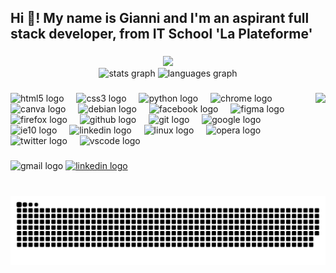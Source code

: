 <h2 align="left">Hi 👋! My name is Gianni and I'm an aspirant full stack developer, from IT School 'La Plateforme'</h2>

###
<div align="center">
  <img src="https://profile-counter.glitch.me/Gianni-Farina/count.svg?"  />
</div>


<div align="center">
  <img src="https://github-readme-stats.vercel.app/api?username=Gianni-Farina&hide_title=false&hide_rank=false&show_icons=true&include_all_commits=true&count_private=true&disable_animations=false&theme=radical&locale=en&hide_border=false" height="150" alt="stats graph"  />
  <img src="https://github-readme-stats.vercel.app/api/top-langs?username=Gianni-Farina&locale=en&hide_title=false&layout=compact&card_width=320&langs_count=5&theme=radical&hide_border=false" height="150" alt="languages graph"  />
</div>

###

<img align="right" height="150" src="https://media4.giphy.com/media/v1.Y2lkPTc5MGI3NjExanN2cDlweG51MXMwd3B4bjQ5dzNtNTAwandkOWU1d3FrYzh2dXQwbSZlcD12MV9pbnRlcm5hbF9naWZfYnlfaWQmY3Q9Zw/25Itcrcuwkyq3ohubJ/giphy.webp"  />

###

<div align="left">
  <img src="https://cdn.jsdelivr.net/gh/devicons/devicon/icons/html5/html5-original.svg" height="30" alt="html5 logo"  />
  <img width="12" />
  <img src="https://cdn.jsdelivr.net/gh/devicons/devicon/icons/css3/css3-original.svg" height="30" alt="css3 logo"  />
  <img width="12" />
  <img src="https://cdn.jsdelivr.net/gh/devicons/devicon/icons/python/python-original.svg" height="30" alt="python logo"  />
  <img width="12" />
  <img src="https://cdn.jsdelivr.net/gh/devicons/devicon/icons/chrome/chrome-original.svg" height="30" alt="chrome logo"  />
  <img width="12" />
  <img src="https://cdn.jsdelivr.net/gh/devicons/devicon/icons/canva/canva-original.svg" height="30" alt="canva logo"  />
  <img width="12" />
  <img src="https://cdn.jsdelivr.net/gh/devicons/devicon/icons/debian/debian-original.svg" height="30" alt="debian logo"  />
  <img width="12" />
  <img src="https://cdn.jsdelivr.net/gh/devicons/devicon/icons/facebook/facebook-original.svg" height="30" alt="facebook logo"  />
  <img width="12" />
  <img src="https://cdn.jsdelivr.net/gh/devicons/devicon/icons/figma/figma-original.svg" height="30" alt="figma logo"  />
  <img width="12" />
  <img src="https://cdn.jsdelivr.net/gh/devicons/devicon/icons/firefox/firefox-original.svg" height="30" alt="firefox logo"  />
  <img width="12" />
  <img src="https://cdn.jsdelivr.net/gh/devicons/devicon/icons/github/github-original.svg" height="30" alt="github logo"  />
  <img width="12" />
  <img src="https://cdn.jsdelivr.net/gh/devicons/devicon/icons/git/git-original.svg" height="30" alt="git logo"  />
  <img width="12" />
  <img src="https://cdn.jsdelivr.net/gh/devicons/devicon/icons/google/google-original.svg" height="30" alt="google logo"  />
  <img width="12" />
  <img src="https://cdn.jsdelivr.net/gh/devicons/devicon/icons/ie10/ie10-original.svg" height="30" alt="ie10 logo"  />
  <img width="12" />
  <img src="https://cdn.jsdelivr.net/gh/devicons/devicon/icons/linkedin/linkedin-original.svg" height="30" alt="linkedin logo"  />
  <img width="12" />
  <img src="https://cdn.jsdelivr.net/gh/devicons/devicon/icons/linux/linux-original.svg" height="30" alt="linux logo"  />
  <img width="12" />
  <img src="https://cdn.jsdelivr.net/gh/devicons/devicon/icons/opera/opera-original.svg" height="30" alt="opera logo"  />
  <img width="12" />
  <img src="https://cdn.jsdelivr.net/gh/devicons/devicon/icons/twitter/twitter-original.svg" height="30" alt="twitter logo"  />
  <img width="12" />
  <img src="https://cdn.jsdelivr.net/gh/devicons/devicon/icons/vscode/vscode-original.svg" height="30" alt="vscode logo"  />
</div>

###

<div align="left">
  <img src="https://img.shields.io/static/v1?message=Gmail&logo=gmail&label=&color=D14836&logoColor=white&labelColor=&style=for-the-badge" height="35" alt="gmail logo"  />
  <a href="https://fr.linkedin.com/"> 
    <img src="https://img.shields.io/static/v1?message=LinkedIn&logo=linkedin&label=&color=0077B5&logoColor=white&labelColor=&style=for-the-badge" height="35" alt="linkedin logo" />
  </a>
</div>

###

<br clear="both">

<img src="https://raw.githubusercontent.com/Gianni-Farina/Gianni-Farina/output/snake.svg" alt="Snake animation" />

###
